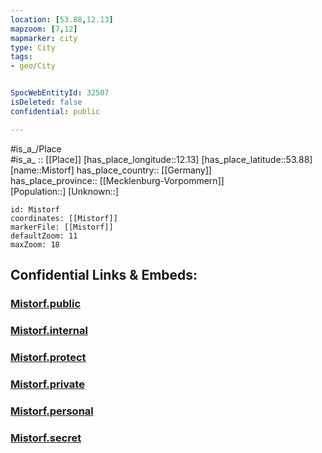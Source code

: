 ```yaml
---
location: [53.88,12.13] 
mapzoom: [7,12] 
mapmarker: city 
type: City
tags:
- geo/City


SpocWebEntityId: 32507
isDeleted: false
confidential: public

---
```

#is_a_/Place  
#is_a_ :: [[Place]] 
[has_place_longitude::12.13] 
[has_place_latitude::53.88] 
[name::Mistorf] 
has_place_country:: [[Germany]]  
has_place_province:: [[Mecklenburg-Vorpommern]]  
[Population::] 
[Unknown::] 


```leaflet
id: Mistorf
coordinates: [[Mistorf]] 
markerFile: [[Mistorf]] 
defaultZoom: 11 
maxZoom: 18
```


## Confidential Links & Embeds: 

### [Mistorf.public](/_public/\Earth\Continent\Europe\Europe~Central\Germany\Germany~East\Mecklenburg-Vorpommern\counties~MV\Rostock\cities~Rostock\Güstrow-Land\boroughs~Güstrow-LandMistorf.public.md) 

### [Mistorf.internal](/_internal/\Earth\Continent\Europe\Europe~Central\Germany\Germany~East\Mecklenburg-Vorpommern\counties~MV\Rostock\cities~Rostock\Güstrow-Land\boroughs~Güstrow-LandMistorf.internal.md) 

### [Mistorf.protect](/_protect/\Earth\Continent\Europe\Europe~Central\Germany\Germany~East\Mecklenburg-Vorpommern\counties~MV\Rostock\cities~Rostock\Güstrow-Land\boroughs~Güstrow-LandMistorf.protect.md) 

### [Mistorf.private](/_private/\Earth\Continent\Europe\Europe~Central\Germany\Germany~East\Mecklenburg-Vorpommern\counties~MV\Rostock\cities~Rostock\Güstrow-Land\boroughs~Güstrow-LandMistorf.private.md) 

### [Mistorf.personal](/_personal/\Earth\Continent\Europe\Europe~Central\Germany\Germany~East\Mecklenburg-Vorpommern\counties~MV\Rostock\cities~Rostock\Güstrow-Land\boroughs~Güstrow-LandMistorf.personal.md) 

### [Mistorf.secret](/_secret/\Earth\Continent\Europe\Europe~Central\Germany\Germany~East\Mecklenburg-Vorpommern\counties~MV\Rostock\cities~Rostock\Güstrow-Land\boroughs~Güstrow-LandMistorf.secret.md)

